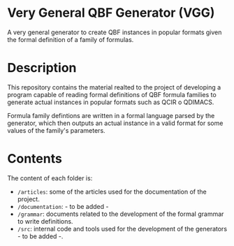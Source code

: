 # Very General QBF Generator (VGG)
A very general generator to create QBF instances in popular formats given the formal definition of a family of formulas.

# Description
This repository contains the material realted to the project of developing a program capable of reading formal definitions of QBF formula families to generate actual instances in popular formats such as QCIR o QDIMACS.

Formula family defintions are written in a formal language parsed by the generator, which then outputs an actual instance in a valid format for some values of the family's parameters.

# Contents

The content of each folder is:

* `/articles`: some of the articles used for the documentation of the project.
* `/documentation`: - to be added -
* `/grammar`: documents related to the development of the formal grammar to write definitions.
* `/src`: internal code and tools used for the development of the generators - to be added -.
